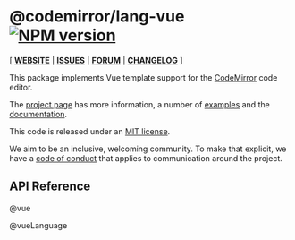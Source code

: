 <!-- NOTE: README.md is generated from src/README.md -->

# @codemirror/lang-vue [![NPM version](https://img.shields.io/npm/v/@codemirror/lang-vue.svg)](https://www.npmjs.org/package/@codemirror/lang-vue)

[ [**WEBSITE**](https://codemirror.net/6/) | [**ISSUES**](https://github.com/codemirror/dev/issues) | [**FORUM**](https://discuss.codemirror.net/c/next/) | [**CHANGELOG**](https://github.com/codemirror/lang-vue/blob/main/CHANGELOG.md) ]

This package implements Vue template support for the
[CodeMirror](https://codemirror.net/6/) code editor.

The [project page](https://codemirror.net/6/) has more information, a
number of [examples](https://codemirror.net/6/examples/) and the
[documentation](https://codemirror.net/6/docs/).

This code is released under an
[MIT license](https://github.com/codemirror/lang-json/tree/main/LICENSE).

We aim to be an inclusive, welcoming community. To make that explicit,
we have a [code of
conduct](http://contributor-covenant.org/version/1/1/0/) that applies
to communication around the project.

## API Reference

@vue

@vueLanguage

